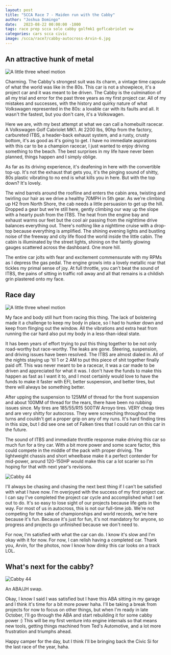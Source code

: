 ```yaml
---
layout: post
title: "SCCA Race 7 - Maiden run with the Cabby"
author: "Joshua Domingo"
date:   2023-08-22 00:00:00 -1000
tags: race prep scca solo cabby golfmk1 goflcabriolet vw 
categories: cars scca civic
image: /scca/race7/cabby-autocross-Arvin-6.jpg
---
```


## An attractive hunk of metal

![A little three wheel motion](https://www.sudoyashi.com/assets/img/scca/race7/hunkofmetal.jpg)

Charming. The Cabby's strongest suit was its charm, a vintage time capsule of what the world was like in the 80s. This car is not a showpiece, it's a project car and it was meant to be driven. The Cabby is the culmination of all my trial and error for the past three years as my first project car. All of my mistakes and successes, with the history and quirky nature of what Volkswagen represented in the 80s: a lovable car with its faults and all. It wasn't the fastest, but you don't care, it's a Volkswagen.

Here we are, with my best attempt at what we can call a homebuilt racecar. A Volkswagen Golf Cabriolet MK1. At 2200 lbs, 90hp from the factory, carbureted ITBS, a header-back exhaust system, and a rusty, crusty bottom, it's as good as it's going to get. I have no immediate aspirations with this car to be a champion racecar, I just wanted to enjoy driving something to the beach. The best surprises in my life have never been planned, things happen and I simply oblige.


As far as its driving experience, it's deafening in here with the convertible top-up. It's not the exhaust that gets you, it's the pinging sound of shitty, 80s plastic vibrating to no end is what kills you in here. But with the top down? It's lovely.

The wind barrels around the roofline and enters the cabin area, twisting and twirling our hair as we drive a healthy 70MPH in 5th gear. As we're climbing up H2 from North Shore, the cab needs a little persuasion to get up the hill. Dropped a gear but we're still here, gently climbing our way up the slope with a hearty push from the ITBS. The heat from the engine bay and exhaust warms our feet but the cool air passing from the nighttime drive balances everything out. There's nothing like a nighttime cruise with a drop-top because everything is amplified. The shining evening lights and bustling noise of the freeway and city life flood the world inside the little cabin. The cabin is illuminated by the street lights, shining on the faintly glowing gauges scattered across the dashboard. One more hill.

The entire car jolts with fear and excitement commensurate with my RPMs as I depress the gas pedal. The engine growls into a lovely metallic roar that tickles my primal sense of joy. At full throttle, you can't beat the sound of ITBS, the pains of sitting in traffic roll away and all that remains is a childish grin plastered onto my face.

## Race day

![A little three wheel motion](https://www.sudoyashi.com/assets/img/scca/race7/cabby-autocross-arvin-15.jpg)

My face and body still hurt from racing this thing. The lack of bolstering made it a challenge to keep my body in place, so I had to hunker down and keep from flinging out the window. All the vibrations and extra heat from running the car hard also put my body in a less-than-ideal state.

It has been years of effort trying to put this thing together to be not only road-worthy but race-worthy. The leaks are gone. Steering, suspension, and driving issues have been resolved. The ITBS are almost dialed in. All of the nights staying up 'til 1 or 2 AM to put this piece of shit together finally paid off. This was never meant to be a racecar, it was a car made to be driven and appreciated for what it was. I don't have the funds to make this happen as fast as I want it to, and I most certainly would love to have the funds to make it faster with EFI, better suspension, and better tires, but there will always be something better.

After upping the suspension to 125MM of thread for the front suspension and about 100MM of thread for the rears, there have been no rubbing issues since. My tires are 185/55/R15 500TW Arroyo tires. VERY cheap tires and are very shitty for autocross. They were screeching throughout the turns and couldn't get a proper grip on any of my runs. It's hard finding tires in this size, but I did see one set of Falken tires that I could run on this car in the future. 

The sound of ITBS and immediate throttle response make driving this car so much fun for a tiny car. With a bit more power and some scare factor, this could compete in the middle of the pack with proper driving. The lightweight chassis and short wheelbase make it a perfect contender for mid-power, around 120-150HP would make this car a lot scarier so I'm hoping for that with next year's revisions.

![Cabby 44](https://www.sudoyashi.com/assets/img/scca/race7/cabby-autocross-arvin-5.jpg)

I'll always be chasing and chasing the next best thing if I can't be satisfied with what I have now. I'm overjoyed with the success of my first project car. I can say I've completed the project car cycle and accomplished what I set out to do. It's so easy to lose sight of our projects because life gets in the way. For most of us in autocross, this is not our full-time job. We're not competing for the sake of championships and world records, we're here because it's fun. Because it's just for fun, it's not mandatory for anyone, so progress and projects go unfinished because we don't need to.

For now, I'm satisfied with what the car can do. I know it's slow and I'm okay with it for now. For now, I can relish having a completed car. Thank you, Arvin, for the photos, now I know how dinky this car looks on a track LOL.

## What's next for the cabby?

![Cabby 44](https://www.sudoyashi.com/assets/img/scca/race7/sunset.PNG)

An ABA/JH swap.

Okay, I know I said I was satisfied but I have this ABA sitting in my garage and I think it's time for a bit more power haha. I'll be taking a break from projects for now to focus on other things, but when I'm ready in late October, I'll go through the ABA and start rebuilding it for some cabby power :) This will be my first venture into engine internals so that means new tools, getting things machined from Ted's Automotive, and a lot more frustration and triumphs ahead.

Happy camper for the day, but I think I'll be bringing back the Civic Si for the last race of the year, haha.